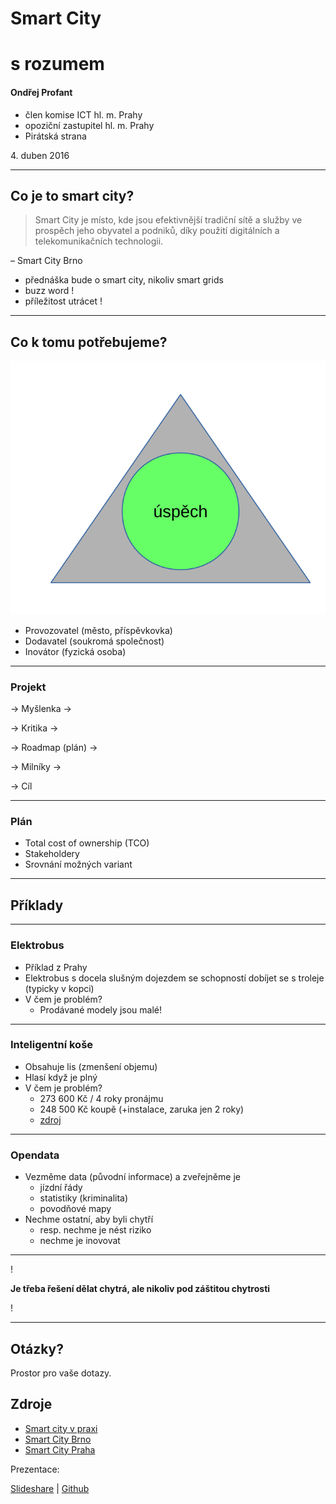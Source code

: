 <!--Meta author:'Ondřej Profant' theme:'night' title:'Smart city'-->

<!-- Čas: 4. 4. 2016 09:15-09:35 Zadání:
-->


# Smart City 

# s rozumem

#### Ondřej Profant

- člen komise ICT hl. m. Prahy
- opoziční zastupitel hl. m. Prahy
- Pirátská strana

4\. duben 2016


---

## Co je to smart city?

> Smart City je místo, kde jsou efektivnější tradiční sítě a služby ve prospěch jeho obyvatel a podniků, díky použití digitálních a telekomunikačních technologii. 

– Smart City Brno

- přednáška bude o smart city, nikoliv smart grids
- buzz word ! <!-- .element class="fragment" -->
- příležitost utrácet !  <!-- .element class="fragment" -->

---

## Co k tomu potřebujeme?

![Diagram](./general-assets/pyramida.svg)

- Provozovatel (město, příspěvkovka)
- Dodavatel (soukromá společnost)
- Inovátor (fyzická osoba)

----

### Projekt

-> Myšlenka ->  

-> Kritika ->  <!-- .element class="fragment" -->

-> Roadmap (plán) ->  <!-- .element class="fragment" -->

-> Milníky -> <!-- .element class="fragment" -->

-> Cíl <!-- .element class="fragment" -->

----

### Plán

- Total cost of ownership (TCO)
- Stakeholdery
- Srovnání možných variant

---

## Příklady

----

### Elektrobus

- Příklad z Prahy
- Elektrobus s docela slušným dojezdem se schopností dobíjet se s troleje (typicky v kopci)
- V čem je problém?
  - Prodávané modely jsou malé!  <!-- .element class="fragment" -->

----

### Inteligentní koše

- Obsahuje lis (zmenšení objemu)
- Hlasí když je plný
- V čem je problém?
  - 273 600 Kč / 4 roky pronájmu   <!-- .element class="fragment" -->
  - 248 500 Kč koupě (+instalace, zaruka jen 2 roky)  <!-- .element class="fragment" -->
  - [zdroj]()  <!-- .element class="fragment" -->

----

### Opendata

- Vezměme data (původní informace) a zveřejněme je
	- jízdní řády
	- statistiky (kriminalita)
	- povodňové mapy
- Nechme ostatní, aby byli chytří 
	- resp. nechme je nést riziko
	- nechme je inovovat

---

!

**Je třeba řešení dělat chytrá, ale nikoliv pod záštitou chytrosti**

!

---

<!-- .slide: data-background="general-assets/questions.jpg" -->

## Otázky?

Prostor pro vaše dotazy.

## Zdroje

* [Smart city v praxi](http://www.proelektrotechniky.cz/smart-city.php)
* [Smart City Brno](brno.cz/sprava-mesta/volene-organy-mesta/rada-mesta-brna/komise-rady-mesta-brna/smart-city-brno/)
* [Smart City Praha](iprpraha.cz/clanek/308/smart-cities/)

Prezentace:

[Slideshare](http://www.slideshare.net/ondrejprofant/) | [Github](https://github.com/Kedrigern/prezentace-cs)

